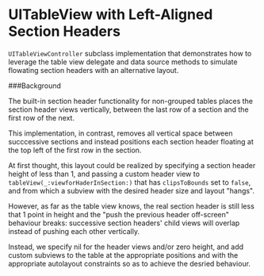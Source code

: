 # UITableView with Left-Aligned Section Headers

`UITableViewController` subclass implementation that demonstrates how to 
leverage the table view delegate and data source methods to simulate flowating 
section headers with an alternative layout.


###Background

The built-in section header functionality for non-grouped tables places the 
section header views vertically, between the last row of a section and the first 
row of the next.

This implementation, in contrast, removes all vertical space between succcessive 
sections and instead positions each section header floating at the top left of 
the first row in the section.

At first thought, this layout could be realized by specifying a section header
height of less than 1, and passing a custom header view to 
`tableView(_:viewforHaderInSection:)` that has `clipsToBounds` set to `false`, 
and from which a subview with the desired header size and layout "hangs". 

However, as far as the table view knows, the real section header is still less 
that 1 point in height and the "push the previous header off-screen" behaviour breaks: 
successive section headers' child views will overlap instead of pushing each 
other vertically.

Instead, we specify nil for the header views and/or zero height, and add custom
subviews to the table at the appropriate positions and with the appropriate 
autolayout constraints so as to achieve the desried behaviour. 
